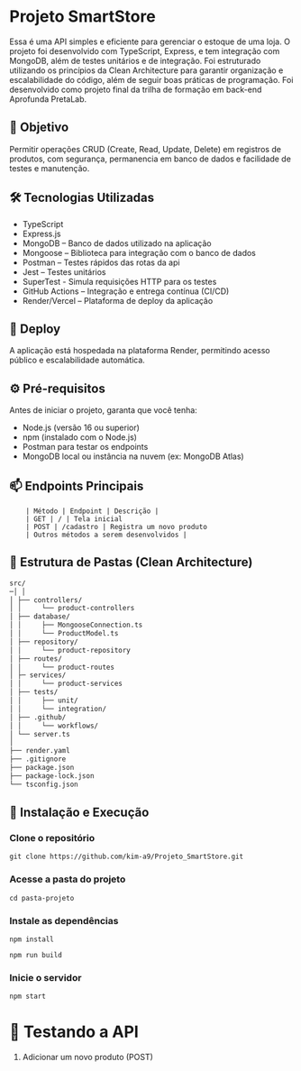 # Projeto SmartStore 

Essa é uma API simples e eficiente para gerenciar o estoque de uma loja. O projeto foi desenvolvido com TypeScript, Express, e tem integração com MongoDB, além de testes unitários e de integração. Foi estruturado utilizando os princípios da Clean Architecture para garantir organização e escalabilidade do código, além de seguir boas práticas de programação. Foi desenvolvido como projeto final da trilha de formação em back-end Aprofunda PretaLab.

## 📌 Objetivo
Permitir operações CRUD (Create, Read, Update, Delete) em registros de produtos, com segurança, permanencia em banco de dados e facilidade de testes e manutenção.

## 🛠️ Tecnologias Utilizadas
- TypeScript
- Express.js
- MongoDB – Banco de dados utilizado na aplicação
- Mongoose – Biblioteca para integração com o banco de dados
- Postman – Testes rápidos das rotas da api
- Jest – Testes unitários
- SuperTest - Simula requisições HTTP para os testes
- GitHub Actions – Integração e entrega contínua (CI/CD)
- Render/Vercel – Plataforma de deploy da aplicação

## 🚀 Deploy
A aplicação está hospedada na plataforma Render, permitindo acesso público e escalabilidade automática.

## ⚙️ Pré-requisitos
Antes de iniciar o projeto, garanta que você tenha:
- Node.js (versão 16 ou superior)
- npm (instalado com o Node.js)
- Postman para testar os endpoints
- MongoDB local ou instância na nuvem (ex: MongoDB Atlas)

## 📫 Endpoints Principais
```console
    | Método | Endpoint | Descrição | 
    | GET | / | Tela inicial
    | POST | /cadastro | Registra um novo produto
    | Outros métodos a serem desenvolvidos |
```
## 📁 Estrutura de Pastas (Clean Architecture)
```markdown
src/
─│ │               
│ ├── controllers/ 
│ │     └── product-controllers
│ ├── database/
│ │     ├── MongooseConnection.ts       
│ │     └── ProductModel.ts
│ ├── repository/
│ │     └── product-repository
│ ├── routes/  
│ │     └── product-routes
│ ├─ services/         
│ │     └── product-services
│ ├── tests/
│ │     ├── unit/
│ │     └── integration/
│ ├── .github/                    
│ │     └── workflows/
│ └── server.ts
│
├── render.yaml
├── .gitignore
├── package.json
├── package-lock.json
└── tsconfig.json    

```

## 🚀 Instalação e Execução
### Clone o repositório
```console
git clone https://github.com/kim-a9/Projeto_SmartStore.git

```
###  Acesse a pasta do projeto
```console
cd pasta-projeto

```
###  Instale as dependências
```console
npm install

```
```console
npm run build

```
###  Inicie o servidor
```console
npm start

```

# 🧪 Testando a API
1. Adicionar um novo produto (POST)
